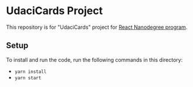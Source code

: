 # UdaciCards Project

This repository is for "UdaciCards" project for [React Nanodegree program](https://www.udacity.com/course/react-nanodegree--nd019).

## Setup
To install and run the code, run the following commands in this directory:

* `yarn install`
* `yarn start`
